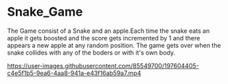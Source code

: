 # Snake_Game
The Game consist of a Snake and an apple.Each time the snake eats an apple it gets boosted and the score gets incremented by 1 and there appears a new apple at any random position. The game gets over when  the snake collides with any of the boders or with it's own body.





https://user-images.githubusercontent.com/85549700/197604405-c4e5f1b5-9ea6-4aa8-941a-e43f16ab59a7.mp4

